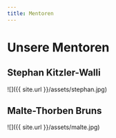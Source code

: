 ```yaml
---
title: Mentoren
---
```


# Unsere Mentoren

## Stephan Kitzler-Walli

![]({{ site.url }}/assets/stephan.jpg)

## Malte-Thorben Bruns

![]({{ site.url }}/assets/malte.jpg)
